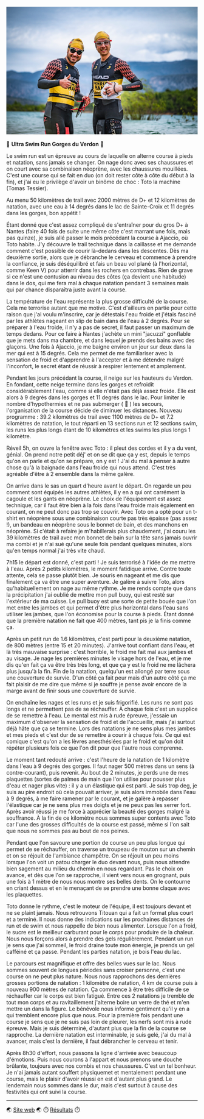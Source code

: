 ![Section natation](./photos/2024_04_28_Swim_Run_Verdon.jpg)

:cold_face: **Ultra Swim Run Gorges du Verdon** :cold_face:

Le swim run est un épreuve au cours de laquelle on alterne course à pieds et natation, sans jamais se changer. On nage donc avec ses chaussures et on court avec sa combinaison néoprène, avec les chaussures mouillées. C'est une course qui se fait en duo (on doit rester côte à côte du début à la fin), et j'ai eu le privilège d'avoir un binôme de choc : Toto la machine (Tomas Tessier).

Au menu 50 kilomètres de trail avec 2000 mètres de D+ et 12 kilomètres de natation, avec une eau à 14 degrés dans le lac de Sainte-Croix et 11 degrés dans les gorges, bon appétit !

Étant donné que c'est assez compliqué de s'entraîner pour du gros D+ à Nantes (faire 40 fois de suite une même côte c'est marrant une fois, mais pas quinze), je suis allé passer le mois précédant la course à Ajaccio, où Toto habite. J'y découvre le trail technique dans la caillasse et me demande comment c'est possible de courir là-dedans dans les descentes. Dès ma deuxième sortie, alors que je débranche le cerveau et commence à prendre la confiance, je suis déséquilibré et fais un beau vol plané (à l'horizontal, comme Keen V) pour atterrir dans les rochers en contrebas. Rien de grave si ce n'est une contusion au niveau des côtes (ça devient une habitude) dans le dos, qui me fera mal à chaque natation pendant 3 semaines mais qui par chance disparaîtra juste avant la course.

La température de l'eau représente la plus grosse difficulté de la course. Cela me terrorise autant que me motive. C'est d'ailleurs en partie pour cette raison que j'ai voulu m'inscrire, car je détestais l'eau froide et j'étais fasciné par les athlètes nageant en slip de bain dans de l'eau à 2 degrés. Pour se préparer à l'eau froide, il n'y a pas de secret, il faut passer un maximum de temps dedans. Pour ce faire à Nantes j'achète un mini "jacuzzi" gonflable que je mets dans ma chambre, et dans lequel je prends des bains avec des glaçons. Une fois à Ajaccio, je me baigne environ un jour sur deux dans la mer qui est à 15 degrés. Cela me permet de me familiariser avec la sensation de froid et d'apprendre à l'accepter et à me détendre malgré l'inconfort, le secret étant de réussir à respirer lentement et amplement.

Pendant les jours précédant la course, il neige sur les hauteurs du Verdon. En fondant, cette neige termine dans les gorges et refroidit considérablement l'eau, comme si elle n'était pas déjà assez froide. Elle est alors à 9 degrés dans les gorges et 11 degrés dans le lac. Pour limiter le nombre d'hypothermies et ne pas submerger ( :hand_over_mouth: ) les secours, l'organisation de la course décide de diminuer les distances. Nouveau programme : 39.2 kilomètres de trail avec 1100 mètres de D+ et 7.2 kilomètres de natation, le tout réparti en 13 sections run et 12 sections swim, les runs les plus longs étant de 10 kilomètres et les swims les plus longs 1 kilomètre.

Réveil 5h, on ouvre la fenêtre avec Toto : il pleut des cordes et il y a du vent, génial. On prend notre petit déj' et on se dit que ça y est, depuis le temps qu'on en parle et qu'on se prépare, on y est ! J'ai du mal à penser à autre chose qu'à la baignade dans l'eau froide qui nous attend. C'est très agréable d'être à 2 ensemble dans la même galère.

On arrive dans le sas un quart d'heure avant le départ. On regarde un peu comment sont équipés les autres athlètes, il y en a qui ont carrément la cagoule et les gants en néoprène. Le choix de l'équipement est assez technique, car il faut être bien à la fois dans l'eau froide mais également en courant, on ne peut donc pas trop se couvrir. Avec Toto on a opté pour un t-shirt en néoprène sous une combinaison courte pas très épaisse (pas assez !), un bandeau en néoprène sous le bonnet de bain, et des manchons en néoprène. Si c'était à refaire je m'habillerais plus chaudement, j'ai couru les 39 kilomètres de trail avec mon bonnet de bain sur la tête sans jamais ouvrir ma combi et je n'ai sué qu'une seule fois pendant quelques minutes, alors qu'en temps normal j'ai très vite chaud.

7h15 le départ est donné, c'est parti ! Je suis terrorisé à l'idée de me mettre à l'eau. Après 2 petits kilomètres, le moment fatidique arrive. Contre toute attente, cela se passe plutôt bien. Je souris en nageant et me dis que finalement ça va être une super aventure. Je galère à suivre Toto, alors qu'habituellement on nage au même rythme. Je me rends compte que dans la précipitation j'ai oublié de mettre mon pull buoy, qui est resté sur l'extérieur de ma cuisse. Le pull buoy est une sorte de petite bouée que l'on met entre les jambes et qui permet d'être plus horizontal dans l'eau sans utiliser les jambes, que l'on économise pour la course à pieds. Étant donné que la première natation ne fait que 400 mètres, tant pis je la finis comme ça.

Après un petit run de 1.6 kilomètres, c'est parti pour la deuxième natation, de 800 mètres (entre 15 et 20 minutes). J'arrive tout confiant dans l'eau, et là très mauvaise surprise : c'est horrible, le froid me fait mal aux jambes et au visage. Je nage les premières minutes le visage hors de l'eau, et je me dis qu'en fait ça va être très très long, et que ça y est le froid ne me lâchera plus jusqu'à la fin. Fin de la natation, quelqu'un est allongé par terre sous une couverture de survie. D'un côté ça fait peur mais d'un autre côté ça me fait plaisir de me dire que même si je souffre je pense avoir encore de la marge avant de finir sous une couverture de survie.

On enchaîne les nages et les runs et je suis frigorifié. Les runs ne sont pas longs et ne permettent pas de se réchauffer. À chaque fois c'est un supplice de se remettre à l'eau. Le mental est mis à rude épreuve, j'essaie un maximum d'observer la sensation de froid et de l'accueillir, mais j'ai surtout déjà hâte que ça se termine. Lors des natations je ne sens plus mes jambes et mes pieds et c'est dur de se remettre à courir à chaque fois. Ce qui est comique c'est qu'on a les lèvres anesthésiées par le froid et qu'on doit répéter plusieurs fois ce que l'on dit pour que l'autre nous comprenne.

Le moment tant redouté arrive : c'est l'heure de la natation de 1 kilomètre dans l'eau à 9 degrés des gorges. Il faut nager 500 mètres dans un sens (à contre-courant), puis revenir. Au bout de 2 minutes, je perds une de mes plaquettes (sortes de palmes de main que l'on utilise pour pousser plus d'eau et nager plus vite) : il y a un élastique qui est parti. Je suis trop deg, je suis au pire endroit où cela pouvait arriver, je suis alors immobile dans l'eau à 9 degrés, à me faire ramener par le courant, et je galère à repasser l'élastique car je ne sens plus mes doigts et je ne peux pas les serrer fort. Après avoir réussi je me force à apprécier la beauté des gorges malgré la souffrance. À la fin de ce kilomètre nous sommes super contents avec Toto car l'une des grosses difficultés de la course est passé, même si l'on sait que nous ne sommes pas au bout de nos peines.

Pendant que l'on savoure une portion de course un peu plus longue qui permet de se réchauffer, on traverse un troupeau de mouton sur un chemin et on se réjouit de l'ambiance champêtre. On se réjouit un peu moins lorsque l'on voit un patou charger le duo devant nous, puis nous attendre bien sagement au milieu du chemin en nous regardant. Pas le choix on avance, et dès que l'on se rapproche, il vient vers nous en grognant, puis une fois à 1 mètre de nous nous montre ses belles dents. On le contourne en criant dessus et en le menaçant de se prendre une bonne claque avec les plaquettes.

Toto donne le rythme, c'est le moteur de l'équipe, il est toujours devant et ne se plaint jamais. Nous retrouvons Titouan qui a fait un format plus court et a terminé. Il nous donne des indications sur les prochaines distances de run et de swim et nous rappelle de bien nous alimenter. Lorsque l'on a froid, le sucre est le meilleur carburant pour le corps pour produire de la chaleur. Nous nous forçons alors à prendre des gels régulièrement. Pendant un run je sens que j'ai sommeil, le froid draine toute mon énergie, je prends un gel cafféiné et ça passe. Pendant les parties natation, je bois l'eau du lac.

Le parcours est magnifique et offre des belles vues sur le lac. Nous sommes souvent de longues périodes sans croiser personne, c'est une course on ne peut plus nature. Nous nous rapprochons des dernières grosses portions de natation : 1 kilomètre de natation, 4 km de course puis à nouveau 900 mètres de natation. Ça commence à être très difficile de se réchauffer car le corps est bien fatigué. Entre ces 2 natations je tremble de tout mon corps et au ravitaillement j'alterne boire un verre de thé et m'en mettre un dans la figure. Le bénévole nous informe gentiment qu'il y en a qui tremblent encore plus que nous. Pour la première fois pendant une course je sens que je ne suis pas loin de pleurer, les nerfs sont mis à rude épreuve. Mais je suis déterminé, d'autant plus que la fin de la course se rapproche. La dernière natation est interminable, je suis gelé, j'ai du mal à avancer, mais c'est la dernière, il faut débrancher le cerveau et tenir.

Après 8h30 d'effort, nous passons la ligne d'arrivée avec beaucoup d'émotions. Puis nous courons à l'appart et nous prenons une douche brûlante, toujours avec nos combis et nos chaussures. C'est un tel bonheur. Je n'ai jamais autant souffert physiquemet et mentalement pendant une course, mais le plaisir d'avoir réussi en est d'autant plus grand. Le lendemain nous sommes dans le dur, mais c'est surtout à cause des festivités qui ont suivi la course.

---

:earth_asia: [Site web](https://www.swimrunman.fr/swimrun-gorges-du-verdon/) :earth_asia:
:stopwatch: [Résultats](https://chronoconsult.fr/result/swimrunmangorgesduverdon_2024/#1_BE240F) :stopwatch:
